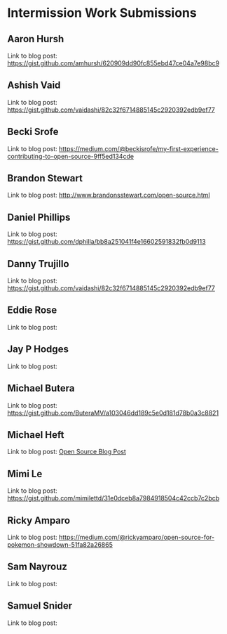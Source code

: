 # Intermission Work Submissions

## Aaron Hursh

Link to blog post: https://gist.github.com/amhursh/620909dd90fc855ebd47ce04a7e98bc9


## Ashish Vaid

Link to blog post: https://gist.github.com/vaidashi/82c32f6714885145c2920392edb9ef77


## Becki Srofe

Link to blog post: https://medium.com/@beckisrofe/my-first-experience-contributing-to-open-source-9ff5ed134cde


## Brandon Stewart

Link to blog post: http://www.brandonsstewart.com/open-source.html


## Daniel Phillips

Link to blog post: https://gist.github.com/dphilla/bb8a251041f4e16602591832fb0d9113


## Danny Trujillo

Link to blog post: https://gist.github.com/vaidashi/82c32f6714885145c2920392edb9ef77


## Eddie Rose

Link to blog post:


## Jay P Hodges

Link to blog post:


## Michael Butera

Link to blog post: https://gist.github.com/ButeraMV/a103046dd189c5e0d181d78b0a3c8821


## Michael Heft

Link to blog post: [Open Source Blog Post](https://gist.github.com/mikeyduece/f2bfaff567abe9a7e92ebf74b682ec2b)


## Mimi Le

Link to blog post: https://gist.github.com/mimilettd/31e0dceb8a7984918504c42ccb7c2bcb


## Ricky Amparo

Link to blog post: https://medium.com/@rickyamparo/open-source-for-pokemon-showdown-51fa82a26865


## Sam Nayrouz

Link to blog post:


## Samuel Snider

Link to blog post:
